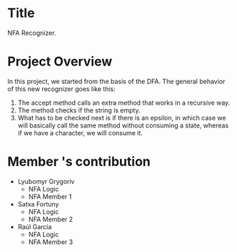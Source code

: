 # Title
NFA Recognizer.

# Project Overview
In this project, we started from the basis of the DFA. The general behavior of this new recognizer goes like this:
1. The accept method calls an extra method that works in a recursive way.
2. The method checks if the string is empty.
3. What has to be checked next is if there is an epsilon, in which case we will basically call the same method without consuming a state, whereas if we have a character, we will consume it.

# Member 's contribution

- Lyubomyr Grygoriv
    - NFA Logic
    - NFA Member 1
- Satxa Fortuny
    - NFA Logic
    - NFA Member 2
- Raúl Garcia
    - NFA Logic
    - NFA Member 3